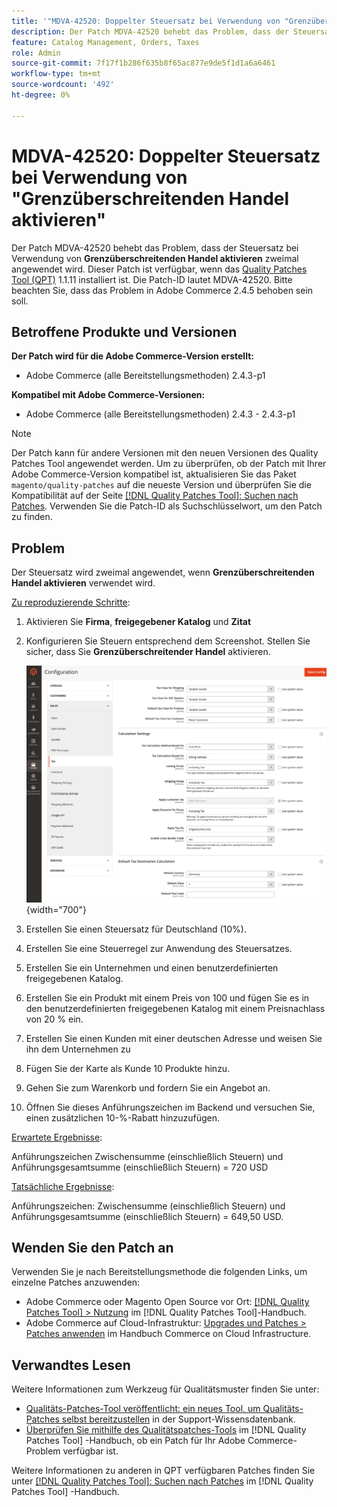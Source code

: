 ```yaml
---
title: '"MDVA-42520: Doppelter Steuersatz bei Verwendung von "Grenzüberschreitenden Handel aktivieren"'
description: Der Patch MDVA-42520 behebt das Problem, dass der Steuersatz bei Verwendung der Funktion **Grenzüberschreitenden Handel aktivieren** zweimal angewendet wird. Dieser Patch ist verfügbar, wenn das [Quality Patches Tool (QPT)](https://experienceleague.adobe.com/en/docs/commerce-knowledge-base/kb/announcements/commerce-announcements/magento-quality-patches-released-new-tool-to-self-serve-quality-patches) 1.1.11 installiert ist. Die Patch-ID lautet MDVA-42520. Bitte beachten Sie, dass das Problem in Adobe Commerce 2.4.5 behoben sein soll.
feature: Catalog Management, Orders, Taxes
role: Admin
source-git-commit: 7f17f1b286f635b8f65ac877e9de5f1d1a6a6461
workflow-type: tm+mt
source-wordcount: '492'
ht-degree: 0%

---
```


# MDVA-42520: Doppelter Steuersatz bei Verwendung von &quot;Grenzüberschreitenden Handel aktivieren&quot;

Der Patch MDVA-42520 behebt das Problem, dass der Steuersatz bei Verwendung von **Grenzüberschreitenden Handel aktivieren** zweimal angewendet wird. Dieser Patch ist verfügbar, wenn das [Quality Patches Tool (QPT)](https://experienceleague.adobe.com/en/docs/commerce-knowledge-base/kb/announcements/commerce-announcements/magento-quality-patches-released-new-tool-to-self-serve-quality-patches) 1.1.11 installiert ist. Die Patch-ID lautet MDVA-42520. Bitte beachten Sie, dass das Problem in Adobe Commerce 2.4.5 behoben sein soll.

## Betroffene Produkte und Versionen

**Der Patch wird für die Adobe Commerce-Version erstellt:**

* Adobe Commerce (alle Bereitstellungsmethoden) 2.4.3-p1

**Kompatibel mit Adobe Commerce-Versionen:**

* Adobe Commerce (alle Bereitstellungsmethoden) 2.4.3 - 2.4.3-p1

>[!NOTE]
>
>Der Patch kann für andere Versionen mit den neuen Versionen des Quality Patches Tool angewendet werden. Um zu überprüfen, ob der Patch mit Ihrer Adobe Commerce-Version kompatibel ist, aktualisieren Sie das Paket `magento/quality-patches` auf die neueste Version und überprüfen Sie die Kompatibilität auf der Seite [[!DNL Quality Patches Tool]: Suchen nach Patches](https://experienceleague.adobe.com/en/docs/commerce-knowledge-base/kb/announcements/commerce-announcements/magento-quality-patches-released-new-tool-to-self-serve-quality-patches). Verwenden Sie die Patch-ID als Suchschlüsselwort, um den Patch zu finden.

## Problem

Der Steuersatz wird zweimal angewendet, wenn **Grenzüberschreitenden Handel aktivieren** verwendet wird.

<u>Zu reproduzierende Schritte</u>:

1. Aktivieren Sie **Firma**, **freigegebener Katalog** und **Zitat**
1. Konfigurieren Sie Steuern entsprechend dem Screenshot. Stellen Sie sicher, dass Sie **Grenzüberschreitender Handel** aktivieren.

   ![Steuereinstellungen](/help/assets/tools/tax_settings_1.png){width="700"}

1. Erstellen Sie einen Steuersatz für Deutschland (10%).
1. Erstellen Sie eine Steuerregel zur Anwendung des Steuersatzes.
1. Erstellen Sie ein Unternehmen und einen benutzerdefinierten freigegebenen Katalog.
1. Erstellen Sie ein Produkt mit einem Preis von 100 und fügen Sie es in den benutzerdefinierten freigegebenen Katalog mit einem Preisnachlass von 20 % ein.
1. Erstellen Sie einen Kunden mit einer deutschen Adresse und weisen Sie ihn dem Unternehmen zu
1. Fügen Sie der Karte als Kunde 10 Produkte hinzu.
1. Gehen Sie zum Warenkorb und fordern Sie ein Angebot an.
1. Öffnen Sie dieses Anführungszeichen im Backend und versuchen Sie, einen zusätzlichen 10-%-Rabatt hinzuzufügen.

<u>Erwartete Ergebnisse</u>:

Anführungszeichen Zwischensumme (einschließlich Steuern) und Anführungsgesamtsumme (einschließlich Steuern) = 720 USD

<u>Tatsächliche Ergebnisse</u>:

Anführungszeichen: Zwischensumme (einschließlich Steuern) und Anführungsgesamtsumme (einschließlich Steuern) = 649,50 USD.

## Wenden Sie den Patch an

Verwenden Sie je nach Bereitstellungsmethode die folgenden Links, um einzelne Patches anzuwenden:

* Adobe Commerce oder Magento Open Source vor Ort: [[!DNL Quality Patches Tool] > Nutzung](/help/tools/quality-patches-tool/usage.md) im [!DNL Quality Patches Tool]-Handbuch.
* Adobe Commerce auf Cloud-Infrastruktur: [Upgrades und Patches > Patches anwenden](https://experienceleague.adobe.com/docs/commerce-cloud-service/user-guide/develop/upgrade/apply-patches.html) im Handbuch Commerce on Cloud Infrastructure.

## Verwandtes Lesen

Weitere Informationen zum Werkzeug für Qualitätsmuster finden Sie unter:

* [Qualitäts-Patches-Tool veröffentlicht: ein neues Tool, um Qualitäts-Patches selbst bereitzustellen](https://experienceleague.adobe.com/en/docs/commerce-knowledge-base/kb/announcements/commerce-announcements/magento-quality-patches-released-new-tool-to-self-serve-quality-patches) in der Support-Wissensdatenbank.
* [Überprüfen Sie mithilfe des Qualitätspatches-Tools](/help/tools/quality-patches-tool/patches-available-in-qpt/check-patch-for-magento-issue-with-magento-quality-patches.md) im [!DNL Quality Patches Tool] -Handbuch, ob ein Patch für Ihr Adobe Commerce-Problem verfügbar ist.

Weitere Informationen zu anderen in QPT verfügbaren Patches finden Sie unter [[!DNL Quality Patches Tool]: Suchen nach Patches](https://experienceleague.adobe.com/tools/commerce-quality-patches/index.html) im [!DNL Quality Patches Tool] -Handbuch.
